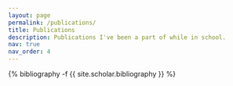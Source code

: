 ```yaml
---
layout: page
permalink: /publications/
title: Publications
description: Publications I've been a part of while in school.
nav: true
nav_order: 4
---
```

<!-- _pages/publications.md -->
<div class="publications">

{% bibliography -f {{ site.scholar.bibliography }} %}

</div>
